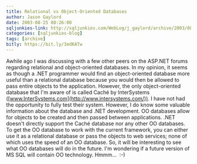 ```yaml
---
title: Relational vs Object-Oriented Databases
author: Jason Gaylord
date: 2003-08-25 08:26:00
sqljunkies-link: http://sqljunkies.com/WebLog/j_gaylord/archive/2003/08/25/193.aspx
categories: [sqljunkies-blog]
tags: [archive]
bitly: https://bit.ly/3edKATw
---
```


Awhile ago I was discussing with a few other peers on the ASP.NET forums regarding relational and object-oriented databases. In my opinion, it seems as though a .NET programmer would find an object-oriented database more useful than a relational database because you would then be allowed to pass entire objects to the application. However, the only object-oriented database that I'm aware of is called Caché by InterSystems ([www.InterSystems.com](http://www.intersystems.com/)). I have not had the opportunity to fully test their system. However, I do know some valuable information about the database and .NET development. OO databases allow for objects to be created and then passed between applications. .NET doesn't directly support the Caché database nor any other OO databases. To get the OO database to work with the current framework, you can either use it as a relational database or pass the objects to web services; none of which uses the speed of an OO database. So, it will be interesting to see what OO databases will do in the future. I'm wondering if a future version of MS SQL will contain OO technology. Hmmm...  :-)
